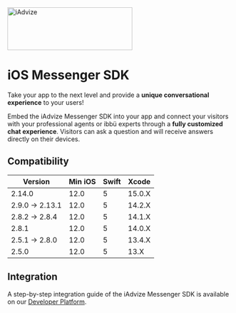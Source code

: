 <img src="https://user-images.githubusercontent.com/17723986/47799626-f3982700-dd2a-11e8-983c-77d1a3ed7f53.png" width="280" height="96" alt="iAdvize">

# iOS Messenger SDK

Take your app to the next level and provide a **unique conversational experience** to your users!

Embed the iAdvize Messenger SDK into your app and connect your visitors with your professional agents or ibbü experts through a **fully customized chat experience**. Visitors can ask a question and will receive answers directly on their devices.

## Compatibility

| Version         | Min iOS | Swift | Xcode  |
| --------------- | ------- | ----- | ------ |
| 2.14.0          | 12.0    | 5     | 15.0.X |
| 2.9.0 -> 2.13.1 | 12.0    | 5     | 14.2.X |
| 2.8.2 -> 2.8.4  | 12.0    | 5     | 14.1.X |
| 2.8.1           | 12.0    | 5     | 14.0.X |
| 2.5.1 -> 2.8.0  | 12.0    | 5     | 13.4.X |
| 2.5.0           | 12.0    | 5     | 13.X   |

## Integration

A step-by-step integration guide of the iAdvize Messenger SDK is available on our [Developer Platform](https://developers.iadvize.com/documentation/mobile-sdk).
